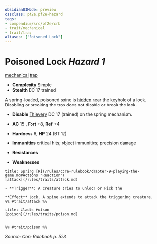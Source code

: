 ```yaml
---
obsidianUIMode: preview
cssclass: pf2e,pf2e-hazard
tags:
- compendium/src/pf2e/crb
- trait/mechanical
- trait/trap
aliases: ["Poisoned Lock"]
---
```

# Poisoned Lock *Hazard 1*  
[mechanical](/rules/traits/mechanical.md)  [trap](/rules/traits/trap.md)  

- **Complexity** Simple
- **Stealth** DC 17 trained  

A spring-loaded, poisoned spine is [hidden](/rules/conditions.md#Hidden) near the keyhole of a lock. Disabling or breaking the trap does not disable or break the lock.

- **Disable** [Thievery](/compendium/skills.md#Thievery) DC 17 (trained) on the spring mechanism.  

- **AC** 15 , **Fort** +8, **Ref** +4
- **Hardness** 6, **HP** 24 (BT 12)
- **Immunities** critical hits; object immunities; precision damage
- **Resistances** 
- **Weaknesses** 
     
```ad-embed-ability
title: Spring [R](/rules/core-rulebook/chapter-9-playing-the-game.md#Actions "Reaction")
[attack](/rules/traits/attack.md)  

- **Trigger**: A creature tries to unlock or Pick the

**Effect** Lock. A spine extends to attack the triggering creature.  
%% #trait/attack %%
```
```ad-embed-ability
title: Cladis Poison
[poison](/rules/traits/poison.md)  

  
%% #trait/poison %%
```

*Source: Core Rulebook p. 523*